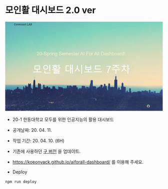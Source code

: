 # 모인활 대시보드 2.0 ver


![img](img/index.png)


- 20-1 한동대학교 모두를 위한 인공지능의 활용 대시보드
- 공개날짜: 20. 04. 11.
- 작업 기간: 20. 04. 10. (6H)
- 기존에 사용하던 [구 버전](https://koeonyack.github.io/) 을 업데이트. 
- https://koeonyack.github.io/aiforall-dashboard/ 를 이용해 주세요.


- Deploy

``` bash
npm run deploy

```

